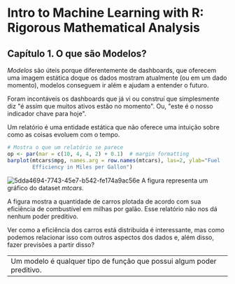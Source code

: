 # Intro to Machine Learning with R: Rigorous Mathematical Analysis

## Capítulo 1. O que são Modelos?
*Modelos* são úteis porque diferentemente de dashboards, que oferecem uma imagem estática doque os dados mostram atualmente (ou em um dado momento), modelos conseguem ir além e ajudam a entender o futuro.

Foram incontáveis os dashboards que já vi ou construí que simplesmente diz "é assim que muitos ativos estão no momento". Ou, "este é o nosso indicador chave para hoje".

Um relatório é uma entidade estática que não oferece uma intuição sobre como as coisas evoluem com o tempo.
```R
# Mostra o que um relatório se parece
op <- par(mar = c(10, 4, 4, 2) + 0.1)  # margin formatting
barplot(mtcars$mpg, names.arg = row.names(mtcars), las=2, ylab="Fuel
        Efficiency in Miles per Gallon")
```
![5dda4694-7743-45e7-b542-fe174a9ac56e](https://github.com/user-attachments/assets/a0f5d0a4-122c-434d-a579-677c4c60e22c)
A figura representa um gráfico do dataset *mtcars*.

A figura mostra a quantidade de carros plotada de acordo com sua eficiência de combustível em milhas por galão. Esse relatório não nos dá nenhum poder preditivo.

Ver como a eficiência dos carros está distribuída é interessante, mas como podemos relacionar isso com outros aspectos dos dados e, além disso, fazer previsões a partir disso?

<table><tr><td>Um modelo é qualquer tipo de função que possui algum poder preditivo.</td></tr></table>

